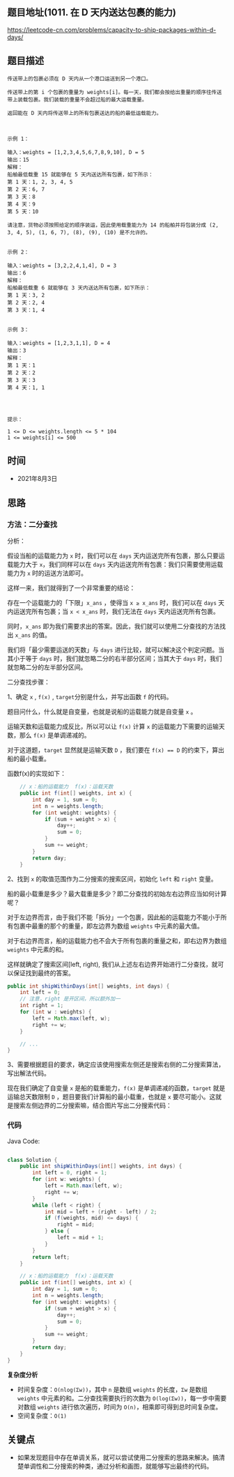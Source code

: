 
## 题目地址(1011. 在 D 天内送达包裹的能力)

https://leetcode-cn.com/problems/capacity-to-ship-packages-within-d-days/

## 题目描述

```
传送带上的包裹必须在 D 天内从一个港口运送到另一个港口。

传送带上的第 i 个包裹的重量为 weights[i]。每一天，我们都会按给出重量的顺序往传送带上装载包裹。我们装载的重量不会超过船的最大运载重量。

返回能在 D 天内将传送带上的所有包裹送达的船的最低运载能力。

 

示例 1：

输入：weights = [1,2,3,4,5,6,7,8,9,10], D = 5
输出：15
解释：
船舶最低载重 15 就能够在 5 天内送达所有包裹，如下所示：
第 1 天：1, 2, 3, 4, 5
第 2 天：6, 7
第 3 天：8
第 4 天：9
第 5 天：10

请注意，货物必须按照给定的顺序装运，因此使用载重能力为 14 的船舶并将包装分成 (2, 3, 4, 5), (1, 6, 7), (8), (9), (10) 是不允许的。 


示例 2：

输入：weights = [3,2,2,4,1,4], D = 3
输出：6
解释：
船舶最低载重 6 就能够在 3 天内送达所有包裹，如下所示：
第 1 天：3, 2
第 2 天：2, 4
第 3 天：1, 4


示例 3：

输入：weights = [1,2,3,1,1], D = 4
输出：3
解释：
第 1 天：1
第 2 天：2
第 3 天：3
第 4 天：1, 1


 

提示：

1 <= D <= weights.length <= 5 * 104
1 <= weights[i] <= 500
```

## 时间

- 2021年8月3日



## 思路

### 方法：二分查找

分析：

假设当船的运载能力为 `x` 时，我们可以在 `days` 天内运送完所有包裹，那么只要运载能力大于 `x`，我们同样可以在 `days` 天内运送完所有包裹：我们只需要使用运载能力为 `x` 时的运送方法即可。

这样一来，我们就得到了一个非常重要的结论：

存在一个运载能力的「下限」`x_ans` ，使得当 `x ≥ x_ans` 时，我们可以在 `days` 天内运送完所有包裹；当 `x < x_ans` 时，我们无法在 `days` 天内运送完所有包裹。

同时，`x_ans` 即为我们需要求出的答案。因此，我们就可以使用二分查找的方法找出 `x_ans` 的值。

我们将「最少需要运送的天数」与 `days` 进行比较，就可以解决这个判定问题。当其小于等于 `days` 时，我们就忽略二分的右半部分区间；当其大于 `days` 时，我们就忽略二分的左半部分区间。

二分查找步骤：

1、确定 `x` ,  `f(x)` , `target`分别是什么，并写出函数 `f` 的代码。

题目问什么，什么就是自变量，也就是说船的运载能力就是自变量 `x` 。

运输天数和运载能力成反比，所以可以让 `f(x)`  计算 `x` 的运载能力下需要的运输天数，那么 `f(x)` 是单调递减的。

对于这道题，`target` 显然就是运输天数 `D` ，我们要在 `f(x) == D` 的约束下，算出船的最小载重。

函数f(x)的实现如下：

```java
    // x：船的运载能力  f(x)：运载天数
    public int f(int[] weights, int x) {
        int day = 1, sum = 0;
        int n = weights.length;
        for (int weight: weights) {
            if (sum + weight > x) {
                day++;
                sum = 0;
            }
            sum += weight;
        }
        return day;
    }
```

2、找到 `x` 的取值范围作为二分搜索的搜索区间，初始化 `left` 和 `right` 变量。

船的最小载重是多少？最大载重是多少？即二分查找的初始左右边界应当如何计算呢？

对于左边界而言，由于我们不能「拆分」一个包裹，因此船的运载能力不能小于所有包裹中最重的那个的重量，即左边界为数组 `weights` 中元素的最大值。

对于右边界而言，船的运载能力也不会大于所有包裹的重量之和，即右边界为数组 `weights` 中元素的和。

这样就确定了搜索区间[left, right), 我们从上述左右边界开始进行二分查找，就可以保证找到最终的答案。

```java
public int shipWithinDays(int[] weights, int days) {
    int left = 0;
    // 注意，right 是开区间，所以额外加一
    int right = 1;
    for (int w : weights) {
        left = Math.max(left, w);
        right += w;
    }

    // ...
}
```
3、需要根据题目的要求，确定应该使用搜索左侧还是搜索右侧的二分搜索算法，写出解法代码。

现在我们确定了自变量 `x` 是船的载重能力，`f(x)` 是单调递减的函数，`target` 就是运输总天数限制 `D` ，题目要我们计算船的最小载重，也就是 `x` 要尽可能小。这就是搜索左侧边界的二分搜索嘛，结合图片写出二分搜索代码：


### 代码

Java Code:

```java

class Solution {
    public int shipWithinDays(int[] weights, int days) {
        int left = 0, right = 1;
        for (int w: weights) {
            left = Math.max(left, w);
            right += w;
        }
        while (left < right) {
            int mid = left + (right - left) / 2;
            if (f(weights, mid) <= days) {
                right = mid;
            } else {
                left = mid + 1;
            }
        }
        return left;
    }

    // x：船的运载能力  f(x)：运载天数
    public int f(int[] weights, int x) {
        int day = 1, sum = 0;
        int n = weights.length;
        for (int weight: weights) {
            if (sum + weight > x) {
                day++;
                sum = 0;
            }
            sum += weight;
        }
        return day;
    }
}

```


**复杂度分析**

- 时间复杂度：`O(nlog(Σw))`，其中 `n` 是数组 `weights` 的长度，`Σw` 是数组 `weights` 中元素的和。二分查找需要执行的次数为 `O(log(Σw))`，每一步中需要对数组 `weights` 进行依次遍历，时间为 `O(n)`，相乘即可得到总时间复杂度。
- 空间复杂度：`O(1)`


## 关键点

-  如果发现题目中存在单调关系，就可以尝试使用二分搜索的思路来解决。搞清楚单调性和二分搜索的种类，通过分析和画图，就能够写出最终的代码。
